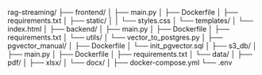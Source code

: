 rag-streaming/
├── frontend/
│   ├── main.py
│   ├── Dockerfile
│   ├── requirements.txt
│   ├── static/
│   │   └── styles.css
│   └── templates/
│       └── index.html
│
├── backend/
│   ├── main.py
│   ├── Dockerfile
│   ├── requirements.txt
│   └── utils/
│       └── vector_to_postgres.py
│
├── pgvector_manual/
│   ├── Dockerfile
│   └── init_pgvector.sql
│
├── s3_db/
│   ├── main.py
│   ├── Dockerfile
│   ├── requirements.txt
│   └── data/
│       ├── pdf/
│       ├── xlsx/
│       └── docx/
│
├── docker-compose.yml
└── .env
